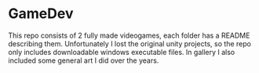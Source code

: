 # GameDev
This repo consists of 2 fully made videogames, each folder has a README describing them. Unfortunately I lost the original unity projects, so the repo only includes downloadable windows executable files. 
In gallery I also included some general art I did over the years. 
